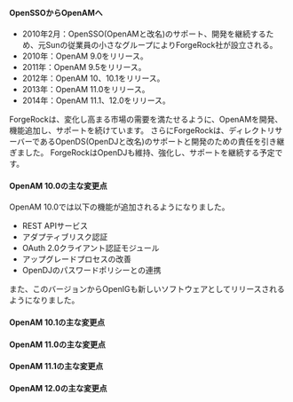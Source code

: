 #### OpenSSOからOpenAMへ

* 2010年2月：OpenSSO(OpenAMと改名)のサポート、開発を継続するため、元Sunの従業員の小さなグループによりForgeRock社が設立される。 
* 2010年：OpenAM 9.0をリリース。
* 2011年：OpenAM 9.5をリリース。
* 2012年：OpenAM 10、10.1をリリース。
* 2013年：OpenAM 11.0をリリース。
* 2014年：OpenAM 11.1、12.0をリリース。

ForgeRockは、変化し高まる市場の需要を満たせるように、OpenAMを開発、機能追加し、サポートを続けています。
さらにForgeRockは、ディレクトリサーバーであるOpenDS(OpenDJと改名)のサポートと開発のための責任を引き継ぎました。
ForgeRockはOpenDJも維持、強化し、サポートを継続する予定です。

#### OpenAM 10.0の主な変更点

OpenAM 10.0では以下の機能が追加されるようになりました。

- REST APIサービス
- アダプティブリスク認証
- OAuth 2.0クライアント認証モジュール
- アップグレードプロセスの改善
- OpenDJのパスワードポリシーとの連携

また、このバージョンからOpenIGも新しいソフトウェアとしてリリースされるようになりました。

#### OpenAM 10.1の主な変更点


#### OpenAM 11.0の主な変更点


#### OpenAM 11.1の主な変更点


#### OpenAM 12.0の主な変更点

